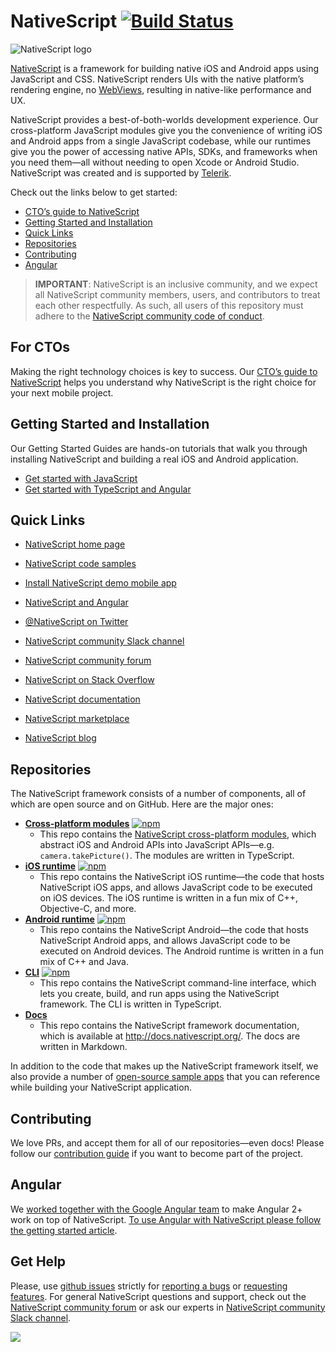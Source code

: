 # NativeScript [![Build Status](https://travis-ci.org/NativeScript/NativeScript.svg?branch=master)](https://travis-ci.org/NativeScript/NativeScript)

![NativeScript logo](http://i.imgur.com/YmNIMqS.png)

[NativeScript](http://www.nativescript.org) is a framework for building native iOS and Android apps using JavaScript and CSS. NativeScript renders UIs with the native platform’s rendering engine, no [WebViews](http://developer.telerik.com/featured/what-is-a-webview/), resulting in native-like performance and UX.

NativeScript provides a best-of-both-worlds development experience. Our cross-platform JavaScript modules give you the convenience of writing iOS and Android apps from a single JavaScript codebase, while our runtimes give you the power of accessing native APIs, SDKs, and frameworks when you need them—all without needing to open Xcode or Android Studio. NativeScript was created and is supported by [Telerik](http://www.telerik.com/).

Check out the links below to get started:

* [CTO’s guide to NativeScript](#for-ctos)
* [Getting Started and Installation](#getting-started-and-installation)
* [Quick Links](#quick-links)
* [Repositories](#repositories)
* [Contributing](#contributing)
* [Angular](#angular)

> **IMPORTANT**: NativeScript is an inclusive community, and we expect all NativeScript community members, users, and contributors to treat each other respectfully. As such, all users of this repository must adhere to the [NativeScript community code of conduct](https://github.com/NativeScript/codeofconduct).

## For CTOs

Making the right technology choices is key to success. Our [CTO’s guide to NativeScript](https://www.nativescript.org/ctos-guide) helps you understand why NativeScript is the right choice for your next mobile project.

## Getting Started and Installation

Our Getting Started Guides are hands-on tutorials that walk you through installing NativeScript and building a real iOS and Android application.

* [Get started with JavaScript](http://docs.nativescript.org/tutorial/chapter-0)
* [Get started with TypeScript and Angular](http://docs.nativescript.org/angular/tutorial/ng-chapter-0)

## Quick Links

- [NativeScript home page](https://nativescript.org)
- [NativeScript code samples](https://docs.nativescript.org/angular/code-samples/overview)
- [Install NativeScript demo mobile app](https://www.nativescript.org/nativescript-example-application)
- [NativeScript and Angular](https://docs.nativescript.org/angular/tutorial/ng-chapter-0)
- [@NativeScript on Twitter](http://twitter.com/NativeScript)
- [NativeScript community Slack channel](http://developer.telerik.com/wp-login.php?action=slack-invitation)
- [NativeScript community forum](https://discourse.nativescript.org/)
- [NativeScript on Stack Overflow](http://stackoverflow.com/questions/tagged/nativescript)
- [NativeScript documentation](https://docs.nativescript.org/)
- [NativeScript marketplace](https://market.nativescript.org/)


- [NativeScript blog](http://www.nativescript.org/blog)

## Repositories

The NativeScript framework consists of a number of components, all of which are open source and on GitHub. Here are the major ones:

- **[Cross-platform modules](//github.com/NativeScript/NativeScript/)**
    [![npm](https://img.shields.io/npm/dm/tns-core-modules.svg)](https://www.npmjs.com/package/tns-core-modules)
    - This repo contains the [NativeScript cross-platform modules](http://docs.nativescript.org/core-concepts/modules), which abstract iOS and Android APIs into JavaScript APIs—e.g. `camera.takePicture()`. The modules are written in TypeScript.
- **[iOS runtime](//github.com/NativeScript/ios-runtime/)**
    [![npm](https://img.shields.io/npm/dm/tns-ios.svg)](https://www.npmjs.com/package/tns-ios)
    - This repo contains the NativeScript iOS runtime—the code that hosts NativeScript iOS apps, and allows JavaScript code to be executed on iOS devices. The iOS runtime is written in a fun mix of C++, Objective-C, and more.
- **[Android runtime](//github.com/NativeScript/android-runtime)**
    [![npm](https://img.shields.io/npm/dm/tns-android.svg)](https://www.npmjs.com/package/tns-android)
    - This repo contains the NativeScript Android—the code that hosts NativeScript Android apps, and allows JavaScript code to be executed on Android devices. The Android runtime is written in a fun mix of C++ and Java.
- **[CLI](//github.com/NativeScript/nativescript-cli)**
    [![npm](https://img.shields.io/npm/dm/nativescript.svg)](https://www.npmjs.com/package/nativescript)
    - This repo contains the NativeScript command-line interface, which lets you create, build, and run apps using the NativeScript framework. The CLI is written in TypeScript.
- **[Docs](//github.com/NativeScript/docs)**
    - This repo contains the NativeScript framework documentation, which is available at <http://docs.nativescript.org/>. The docs are written in Markdown.

In addition to the code that makes up the NativeScript framework itself, we also provide a number of [open-source sample apps](https://www.nativescript.org/app-samples-with-code) that you can reference while building your NativeScript application.

## Contributing

We love PRs, and accept them for all of our repositories—even docs! Please follow our [contribution guide](CONTRIBUTING.md) if you want to become part of the project.

## Angular

We [worked together with the Google Angular team](http://angularjs.blogspot.com/2015/12/building-mobile-apps-with-angular-2-and.html) to make Angular 2+ work on top of NativeScript. [To use Angular with NativeScript please follow the getting started article](http://docs.nativescript.org/angular/tutorial/ng-chapter-0).

## Get Help

Please, use [github issues](https://github.com/NativeScript/NativeScript/issues) strictly for [reporting a bugs](CONTRIBUTING.md#bugs) or [requesting features](CONTRIBUTING.md#features). For general NativeScript questions and support, check out the [NativeScript community forum](https://discourse.nativescript.org/) or ask our experts in [NativeScript community Slack channel](http://developer.telerik.com/wp-login.php?action=slack-invitation).

![](https://ga-beacon.appspot.com/UA-111455-24/nativescript/nativescript?pixel) 
